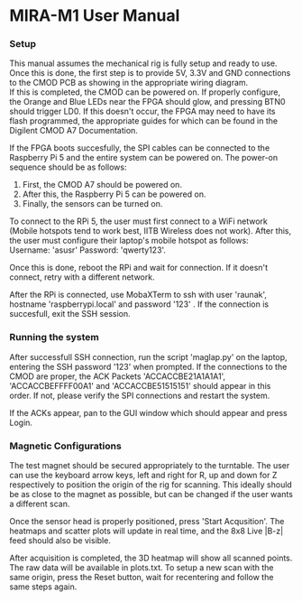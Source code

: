 # MIRA-M1 User Manual

### Setup
This manual assumes the mechanical rig is fully setup and ready to use.  
Once this is done, the first step is to provide 5V, 3.3V and GND connections to the CMOD PCB as showing in the appropriate wiring diagram.  
If this is completed, the CMOD can be powered on. If properly configure, the Orange and Blue LEDs near the FPGA should glow, and pressing BTN0 should trigger LD0. If this doesn't occur, the FPGA may need to have its flash programmed, the appropriate guides for which can be found in the Digilent CMOD A7 Documentation.

If the FPGA boots succesfully, the SPI cables can be connected to the Raspberry Pi 5 and the entire system can be powered on. The power-on sequence should be as follows:  
1. First, the CMOD A7 should be powered on.
2. After this, the Raspberry Pi 5 can be powered on.
3. Finally, the sensors can be turned on.

To connect to the RPi 5, the user must first connect to a WiFi network (Mobile hotspots tend to work best, IITB Wireless does not work). After this, the user must configure their laptop's mobile hotspot as follows:  
Username: 'asusr'
Password: 'qwerty123'.

Once this is done, reboot the RPi and wait for connection. If it doesn't connect, retry with a different network.

After the RPi is connected, use MobaXTerm to ssh with user 'raunak', hostname 'raspberrypi.local' and password '123' . If the connection is succesfull, exit the SSH session.

### Running the system
After successfull SSH connection, run the script 'maglap.py' on the laptop, entering the SSH password '123' when prompted. If the connections to the CMOD are proper, the ACK Packets 'ACCACCBE21A1A1A1', 'ACCACCBEFFFF00A1' and 'ACCACCBE51515151' should appear in this order. If not, please verify the SPI connections and restart the system.

If the ACKs appear, pan to the GUI window which should appear and press Login. 

### Magnetic Configurations
The test magnet should be secured appropriately to the turntable. The user can use the keyboard arrow keys, left and right for R, up and down for Z respectively to position the origin of the rig for scanning. This ideally should be as close to the magnet as possible, but can be changed if the user wants a different scan.

Once the sensor head is properly positioned, press 'Start Acqusition'. The heatmaps and scatter plots will update in real time, and the 8x8 Live |B-z| feed should also be visible. 

After acquisition is completed, the 3D heatmap will show all scanned points. The raw data will be available in plots.txt. To setup a new scan with the same origin, press the Reset button, wait for recentering and follow the same steps again.

